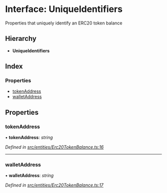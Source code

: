 # Interface: UniqueIdentifiers

Properties that uniquely identify an ERC20 token balance

## Hierarchy

* **UniqueIdentifiers**

## Index

### Properties

* [tokenAddress](entities.uniqueidentifiers-7.md#tokenaddress)
* [walletAddress](entities.uniqueidentifiers-7.md#walletaddress)

## Properties

###  tokenAddress

• **tokenAddress**: *string*

*Defined in [src/entities/Erc20TokenBalance.ts:16](https://github.com/PolymathNetwork/polymath-sdk/blob/1abe1ae/src/entities/Erc20TokenBalance.ts#L16)*

___

###  walletAddress

• **walletAddress**: *string*

*Defined in [src/entities/Erc20TokenBalance.ts:17](https://github.com/PolymathNetwork/polymath-sdk/blob/1abe1ae/src/entities/Erc20TokenBalance.ts#L17)*
